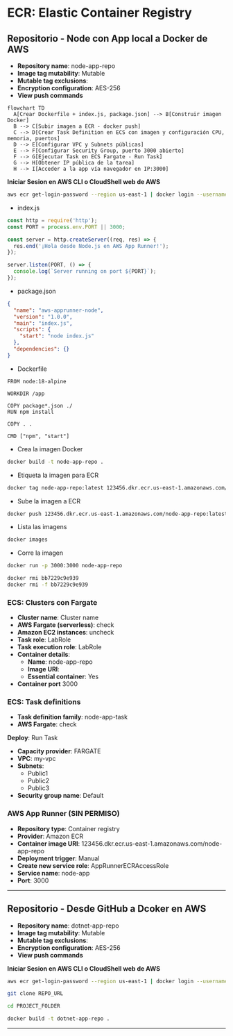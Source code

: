 # **ECR**: Elastic Container Registry

## Repositorio - Node con App local a Docker de AWS
- **Repository name**: node-app-repo
- **Image tag mutability**: Mutable
- **Mutable tag exclusions**:
- **Encryption configuration**: AES-256
- **View push commands**

```mermaid
flowchart TD
  A[Crear Dockerfile + index.js, package.json] --> B[Construir imagen Docker]
  B --> C[Subir imagen a ECR - docker push]
  C --> D[Crear Task Definition en ECS con imagen y configuración CPU, memoria, puertos]
  D --> E[Configurar VPC y Subnets públicas]
  E --> F[Configurar Security Group, puerto 3000 abierto]
  F --> G[Ejecutar Task en ECS Fargate - Run Task]
  G --> H[Obtener IP pública de la tarea]
  H --> I[Acceder a la app vía navegador en IP:3000]
```

**Iniciar Sesion en AWS CLI o CloudShell web de AWS**
```bash
aws ecr get-login-password --region us-east-1 | docker login --username AWS --password-stdin 123456.dkr.ecr.us-east-1.amazonaws.com
```

- index.js
```javascript
const http = require('http');
const PORT = process.env.PORT || 3000;

const server = http.createServer((req, res) => {
  res.end('¡Hola desde Node.js en AWS App Runner!');
});

server.listen(PORT, () => {
  console.log(`Server running on port ${PORT}`);
});
```

- package.json
```json
{
  "name": "aws-apprunner-node",
  "version": "1.0.0",
  "main": "index.js",
  "scripts": {
    "start": "node index.js"
  },
  "dependencies": {}
}
```

- Dockerfile
```
FROM node:18-alpine

WORKDIR /app

COPY package*.json ./
RUN npm install

COPY . .

CMD ["npm", "start"]
```

- Crea la imagen Docker
```bash
docker build -t node-app-repo .
```

- Etiqueta la imagen para ECR
```bash
docker tag node-app-repo:latest 123456.dkr.ecr.us-east-1.amazonaws.com/node-app-repo:latest
```

- Sube la imagen a ECR
```bash
docker push 123456.dkr.ecr.us-east-1.amazonaws.com/node-app-repo:latest
```

- Lista las imagens
```bash
docker images
```

- Corre la imagen
```bash
docker run -p 3000:3000 node-app-repo
```

```bash
docker rmi bb7229c9e939
docker rmi -f bb7229c9e939
```

### ECS: Clusters con Fargate
- **Cluster name**: Cluster name
- **AWS Fargate (serverless)**: check
- **Amazon EC2 instances**: uncheck
- **Task role**: LabRole
- **Task execution role**: LabRole
- **Container details**:
  - **Name**: node-app-repo
  - **Image URI**: 
  - **Essential container**: Yes
- **Container port** 3000

### ECS: Task definitions
- **Task definition family**: node-app-task
- **AWS Fargate**: check

**Deploy**: Run Task
- **Capacity provider**: FARGATE
- **VPC**: my-vpc
- **Subnets**:
  - Public1
  - Public2
  - Public3    
- **Security group name**: Default

### AWS App Runner (SIN PERMISO)
- **Repository type**: Container registry
- **Provider**: Amazon ECR
- **Container image URI**: 123456.dkr.ecr.us-east-1.amazonaws.com/node-app-repo
- **Deployment trigger**: Manual
- **Create new service role**: AppRunnerECRAccessRole
- **Service name**: node-app
- **Port**: 3000

---

## Repositorio - Desde GitHub a Dcoker en AWS
- **Repository name**: dotnet-app-repo
- **Image tag mutability**: Mutable
- **Mutable tag exclusions**:
- **Encryption configuration**: AES-256
- **View push commands**

**Iniciar Sesion en AWS CLI o CloudShell web de AWS**
```bash
aws ecr get-login-password --region us-east-1 | docker login --username AWS --password-stdin 123456789012.dkr.ecr.us-east-1.amazonaws.com
```

```bash
git clone REPO_URL
```

```bash
cd PROJECT_FOLDER
```

```bash
docker build -t dotnet-app-repo .
```

---

